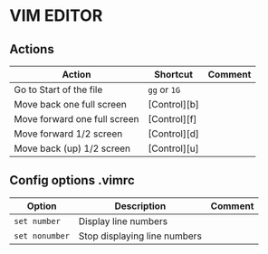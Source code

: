 # VIM EDITOR 

## Actions 

| Action | Shortcut | Comment |
|---|---|---|
| Go to Start of the file | `gg` or `1G` ||
| Move back one full screen | [Control][b] ||
| Move forward one full screen | [Control][f] ||
| Move forward 1/2 screen | [Control][d] ||
| Move back (up) 1/2 screen | [Control][u] ||

## Config options .vimrc 

| Option | Description | Comment |
|---|---|---|
| `set number` | Display line numbers ||
| `set nonumber` | Stop displaying line numbers ||

